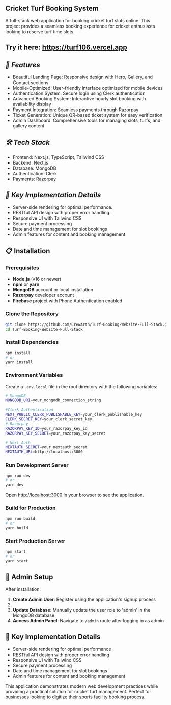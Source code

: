 ## Cricket Turf Booking System
A full-stack web application for booking cricket turf slots online. This project provides a seamless booking experience for cricket enthusiasts looking to reserve turf time slots.

## Try it here: https://turf106.vercel.app

## _🏏 Features_
- Beautiful Landing Page: Responsive design with Hero, Gallery, and Contact sections
- Mobile-Optimized: User-friendly interface optimized for mobile devices
- Authentication System: Secure login using Clerk authentication
- Advanced Booking System: Interactive hourly slot booking with availability display
- Payment Integration: Seamless payments through Razorpay
- Ticket Generation: Unique QR-based ticket system for easy verification
- Admin Dashboard: Comprehensive tools for managing slots, turfs, and gallery content

## _🛠️ Tech Stack_
- Frontend: Next.js, TypeScript, Tailwind CSS
- Backend: Next.js
- Database: MongoDB
- Authentication: Clerk
- Payments: Razorpay

## _📱 Key Implementation Details_
- Server-side rendering for optimal performance.
- RESTful API design with proper error handling.
- Responsive UI with Tailwind CSS
- Secure payment processing
- Date and time management for slot bookings
- Admin features for content and booking management

## 📋 Installation
### Prerequisites
- **Node.js** (v16 or newer)
- **npm** or **yarn**
- **MongoDB** account or local installation
- **Razorpay** developer account
- **Firebase** project with Phone Authentication enabled

### Clone the Repository

```bash
git clone https://github.com/CrewArth/Turf-Booking-Website-Full-Stack.git
cd Turf-Booking-Website-Full-Stack
```

### Install Dependencies

```bash
npm install
# or
yarn install
```

### Environment Variables

Create a `.env.local` file in the root directory with the following variables:
```bash
# MongoDB
MONGODB_URI=your_mongodb_connection_string

#Clerk Authentication
NEXT_PUBLIC_CLERK_PUBLISHABLE_KEY=your_clerk_publishable_key
CLERK_SECRET_KEY=your_clerk_secret_key
# Razorpay
RAZORPAY_KEY_ID=your_razorpay_key_id
RAZORPAY_KEY_SECRET=your_razorpay_key_secret

# Next Auth
NEXTAUTH_SECRET=your_nextauth_secret
NEXTAUTH_URL=http://localhost:3000
```

### Run Development Server

```bash
npm run dev
# or
yarn dev
```

Open [http://localhost:3000](http://localhost:3000) in your browser to see the application.

### Build for Production

```bash
npm run build
# or
yarn build
```

### Start Production Server

```bash
npm start
# or
yarn start
```

## 🔐 Admin Setup
After installation:
1. **Create Admin User**: Register using the application's signup process
2. 
2. **Update Database**: Manually update the user role to 'admin' in the MongoDB database
3. **Access Admin Panel**: Navigate to `/admin` route after logging in as admin

## 📱 Key Implementation Details
- Server-side rendering for optimal performance
- RESTful API design with proper error handling
- Responsive UI with Tailwind CSS
- Secure payment processing
- Date and time management for slot bookings
- Admin features for content and booking management

This application demonstrates modern web development practices while providing a practical solution for cricket turf management. Perfect for businesses looking to digitize their sports facility booking process.

